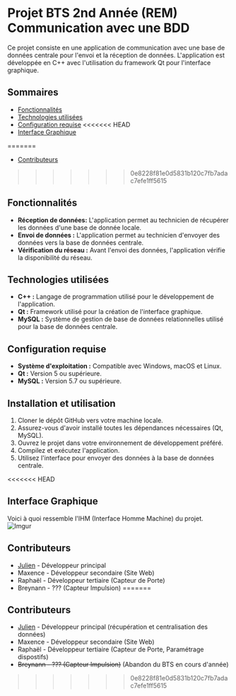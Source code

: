 # Projet BTS 2nd Année (REM)<br>Communication avec une BDD

Ce projet consiste en une application de communication avec une base de données centrale pour l'envoi et la réception de données. L'application est développée en C++ avec l'utilisation du framework Qt pour l'interface graphique.

## Sommaires
- [Fonctionnalités](#Fonctionnalités)
- [Technologies utilisées](#Technologies-utilisées)
- [Configuration requise](#Configuration-requise)
<<<<<<< HEAD
- [Interface Graphique](#Interface-Graphique)

=======
- [Contributeurs](#Contributeurs)
>>>>>>> 0e8228f81e0d5831b120c7fb7adac7efe1ff5615
  
## Fonctionnalités
- **Réception de données:** L'application permet au technicien de récupérer les données d'une base de donnée locale.
- **Envoi de données :** L'application permet au technicien d'envoyer des données vers la base de données centrale.
- **Vérification du réseau :** Avant l'envoi des données, l'application vérifie la disponibilité du réseau.
  
## Technologies utilisées

- **C++ :** Langage de programmation utilisé pour le développement de l'application.
- **Qt :** Framework utilisé pour la création de l'interface graphique.
- **MySQL :** Système de gestion de base de données relationnelles utilisé pour la base de données centrale.

## Configuration requise

- **Système d'exploitation :** Compatible avec Windows, macOS et Linux.
- **Qt :** Version 5 ou supérieure.
- **MySQL :** Version 5.7 ou supérieure.

## Installation et utilisation

1. Cloner le dépôt GitHub vers votre machine locale.
2. Assurez-vous d'avoir installé toutes les dépendances nécessaires (Qt, MySQL).
3. Ouvrez le projet dans votre environnement de développement préféré.
4. Compilez et exécutez l'application.
5. Utilisez l'interface pour envoyer des données à la base de données centrale.

<<<<<<< HEAD
## Interface Graphique
Voici à quoi ressemble l'IHM (Interface Homme Machine) du projet.<br>
![Imgur](https://i.imgur.com/6I7nzof.png)

## Contributeurs

- [Julien](https://github.com/VolgarIII) - Développeur principal
- Maxence - Développeur secondaire (Site Web)
- Raphaël - Développeur tertiaire (Capteur de Porte)
- Breynann - ??? (Capteur Impulsion)
=======
## Contributeurs

- [Julien](https://github.com/VolgarIII) - Développeur principal (récupération et centralisation des données)
- Maxence - Développeur secondaire (Site Web)
- Raphaël - Développeur tertiaire (Capteur de Porte, Paramétrage dispostifs)
- ~~Breynann - ??? (Capteur Impulsion)~~ (Abandon du BTS en cours d'année)
>>>>>>> 0e8228f81e0d5831b120c7fb7adac7efe1ff5615
